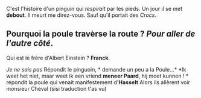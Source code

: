 C'est l'histoire d'un pinguin qui *respirait* par les pieds. Un jour il se met **debout**. Il meurt me direz-vous. Sauf qu'il portait des *Crocs*.

## Pourquoi la poule travèrse la route ? *Pour aller de l'autre côté*.

Qui est le frère d'Albert Einstein ? **Franck**.

*Je ne sais pas* Répondit le pinguoin, * demande un peu a la Poule...* 
*Ik weet het niet, maar weet ik een vriend **meneer Paard**, hij moet kunnen ! * répondit la poule qui venait manifestement d'**Hasselt**
Alors ils allèrent voir monsieur Cheval (sisi traduction t'as vu) 
